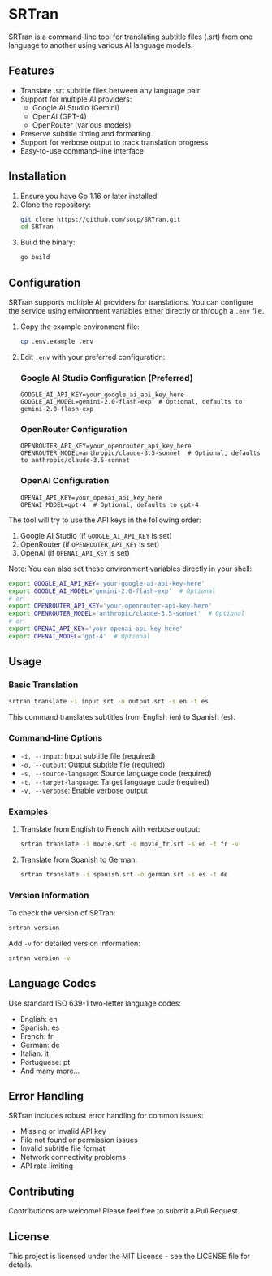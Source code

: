 # SRTran

SRTran is a command-line tool for translating subtitle files (.srt) from one language to another using various AI language models.

## Features

- Translate .srt subtitle files between any language pair
- Support for multiple AI providers:
  - Google AI Studio (Gemini)
  - OpenAI (GPT-4)
  - OpenRouter (various models)
- Preserve subtitle timing and formatting
- Support for verbose output to track translation progress
- Easy-to-use command-line interface

## Installation

1. Ensure you have Go 1.16 or later installed
2. Clone the repository:
   ```bash
   git clone https://github.com/soup/SRTran.git
   cd SRTran
   ```
3. Build the binary:
   ```bash
   go build
   ```

## Configuration

SRTran supports multiple AI providers for translations. You can configure the service using environment variables either directly or through a `.env` file.

1. Copy the example environment file:
   ```bash
   cp .env.example .env
   ```

2. Edit `.env` with your preferred configuration:

   ### Google AI Studio Configuration (Preferred)
   ```env
   GOOGLE_AI_API_KEY=your_google_ai_api_key_here
   GOOGLE_AI_MODEL=gemini-2.0-flash-exp  # Optional, defaults to gemini-2.0-flash-exp
   ```

   ### OpenRouter Configuration
   ```env
   OPENROUTER_API_KEY=your_openrouter_api_key_here
   OPENROUTER_MODEL=anthropic/claude-3.5-sonnet  # Optional, defaults to anthropic/claude-3.5-sonnet
   ```

   ### OpenAI Configuration
   ```env
   OPENAI_API_KEY=your_openai_api_key_here
   OPENAI_MODEL=gpt-4  # Optional, defaults to gpt-4
   ```

The tool will try to use the API keys in the following order:
1. Google AI Studio (if `GOOGLE_AI_API_KEY` is set)
2. OpenRouter (if `OPENROUTER_API_KEY` is set)
3. OpenAI (if `OPENAI_API_KEY` is set)

Note: You can also set these environment variables directly in your shell:
```bash
export GOOGLE_AI_API_KEY='your-google-ai-api-key-here'
export GOOGLE_AI_MODEL='gemini-2.0-flash-exp'  # Optional
# or
export OPENROUTER_API_KEY='your-openrouter-api-key-here'
export OPENROUTER_MODEL='anthropic/claude-3.5-sonnet'  # Optional
# or
export OPENAI_API_KEY='your-openai-api-key-here'
export OPENAI_MODEL='gpt-4'  # Optional
```

## Usage

### Basic Translation

```bash
srtran translate -i input.srt -o output.srt -s en -t es
```

This command translates subtitles from English (`en`) to Spanish (`es`).

### Command-line Options

- `-i, --input`: Input subtitle file (required)
- `-o, --output`: Output subtitle file (required)
- `-s, --source-language`: Source language code (required)
- `-t, --target-language`: Target language code (required)
- `-v, --verbose`: Enable verbose output

### Examples

1. Translate from English to French with verbose output:
   ```bash
   srtran translate -i movie.srt -o movie_fr.srt -s en -t fr -v
   ```

2. Translate from Spanish to German:
   ```bash
   srtran translate -i spanish.srt -o german.srt -s es -t de
   ```

### Version Information

To check the version of SRTran:

```bash
srtran version
```

Add `-v` for detailed version information:

```bash
srtran version -v
```

## Language Codes

Use standard ISO 639-1 two-letter language codes:

- English: en
- Spanish: es
- French: fr
- German: de
- Italian: it
- Portuguese: pt
- And many more...

## Error Handling

SRTran includes robust error handling for common issues:

- Missing or invalid API key
- File not found or permission issues
- Invalid subtitle file format
- Network connectivity problems
- API rate limiting

## Contributing

Contributions are welcome! Please feel free to submit a Pull Request.

## License

This project is licensed under the MIT License - see the LICENSE file for details.
